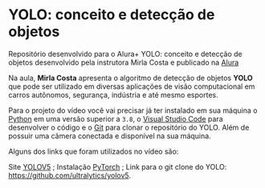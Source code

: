 # YOLO: conceito e detecção de objetos
Repositório desenvolvido para o Alura+ YOLO: conceito e detecção de objetos desenvolvido pela instrutora Mirla Costa e publicado na [Alura](https://www.alura.com.br/)

Na aula, **Mirla Costa** apresenta o algoritmo de detecção de objetos **YOLO** que pode ser utilizado em diversas aplicações de visão computacional em carros autônomos, segurança, indústria e até mesmo esportes.

Para o projeto do vídeo você vai precisar já ter instalado em sua máquina o [Python](https://www.python.org/downloads/) em uma versão superior a `3.8`, o [Visual Studio Code](https://code.visualstudio.com/download) para desenvolver o código e o [Git](https://git-scm.com/downloads) para clonar o repositório do YOLO. Além de possuir uma câmera conectada e disponível na sua máquina.


Alguns dos links que foram utilizados no vídeo são:

Site [YOLOV5](https://pytorch.org/hub/ultralytics_yolov5/) ;
Instalação [PyTorch](https://pytorch.org/get-started/locally/) ;
Link para o git clone do YOLO: https://github.com/ultralytics/yolov5.
